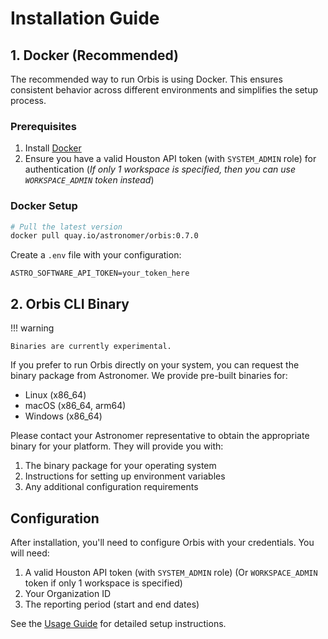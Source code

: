 # Installation Guide

## 1. Docker (Recommended)


The recommended way to run Orbis is using Docker. This ensures consistent behavior across different environments and simplifies the setup process.

### Prerequisites

1. Install [Docker](https://docs.docker.com/get-docker/)
2. Ensure you have a valid Houston API token (with `SYSTEM_ADMIN` role) for authentication
   (_If only 1 workspace is specified, then you can use `WORKSPACE_ADMIN` token instead_)

### Docker Setup

```bash
# Pull the latest version
docker pull quay.io/astronomer/orbis:0.7.0
```

Create a `.env` file with your configuration:

```
ASTRO_SOFTWARE_API_TOKEN=your_token_here
```


## 2. Orbis CLI Binary

!!! warning

    Binaries are currently experimental.

If you prefer to run Orbis directly on your system, you can request the binary package from Astronomer. We provide pre-built binaries for:

- Linux (x86_64)
- macOS (x86_64, arm64)
- Windows (x86_64)

Please contact your Astronomer representative to obtain the appropriate binary for your platform. They will provide you with:

1. The binary package for your operating system
2. Instructions for setting up environment variables
3. Any additional configuration requirements

## Configuration

After installation, you'll need to configure Orbis with your credentials. You will need:

1. A valid Houston API token (with `SYSTEM_ADMIN` role) (Or `WORKSPACE_ADMIN` token if only 1 workspace is specified)
2. Your Organization ID
3. The reporting period (start and end dates)

See the [Usage Guide](usage/software_usage.md) for detailed setup instructions.

